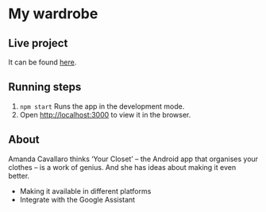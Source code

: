# My wardrobe

## Live project

It can be found [here](https://my-wardrobe-b2959.firebaseapp.com/).

## Running steps

1. `npm start` Runs the app in the development mode.<br>
2. Open [http://localhost:3000](http://localhost:3000) to view it in the browser.

## About

Amanda Cavallaro thinks ‘Your Closet’ – the Android app that organises your clothes – is a work of genius. And she has ideas about making it even better.

- Making it available in different platforms
- Integrate with the Google Assistant


